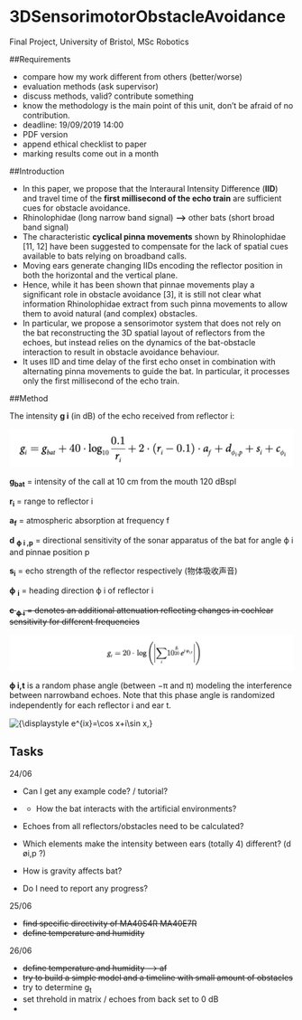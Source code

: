 # 3DSensorimotorObstacleAvoidance

Final Project, University of Bristol, MSc Robotics



##Requirements

-  compare how my work different from others (better/worse)
- evaluation methods (ask supervisor)
- discuss methods, valid? contribute something
- know the methodology is the main point of this unit, don’t be afraid of no contribution.
- deadline: 19/09/2019 14:00
- PDF version
- append ethical checklist to paper
- marking results come out in a month



##Introduction

- In this paper, we propose that the Interaural Intensity Difference (**IID**) and travel time of the **first millisecond of the echo train** are sufficient cues for obstacle avoidance.
- Rhinolophidae (long narrow band signal) **—>** other bats (short broad band signal)
- The characteristic **cyclical pinna movements** shown by Rhinolophidae [11, 12] have been suggested to compensate for the lack of spatial cues available to bats relying on broadband calls.
- Moving ears generate changing IIDs encoding the reflector position in both the horizontal and the vertical plane.
- Hence, while it has been shown that pinnae movements play a significant role in obstacle avoidance [3], it is still not clear what information Rhinolophidae extract from such pinna movements to allow them to avoid natural (and complex) obstacles.
- In particular, we propose a sensorimotor system that does not rely on the bat reconstructing the 3D spatial layout of reflectors from the echoes, but instead relies on the dynamics of the bat-obstacle interaction to result in obstacle avoidance behaviour.
- It uses IID and time delay of the first echo onset in combination with alternating pinna movements to guide the bat. In particular, it processes only the first millisecond of the echo train.



##Method

The intensity **g i** (in dB) of the echo received from reflector i:

![gi](notes-image/gi.png)

**g<sub>bat</sub>** = intensity of the call at 10 cm from the mouth 120 dBspl

**r<sub>i</sub>** = range to reflector i

**a<sub>f</sub>** = atmospheric absorption at frequency f

**d** <sub>**ϕ** **i ,p**</sub> = directional sensitivity of the sonar apparatus of the bat for angle ϕ i and pinnae position p

**s<sub>i</sub>** = echo strength of the reflector respectively (物体吸收声音)

**ϕ** <sub>**i**</sub> = heading direction ϕ i of reflector i

~~**c** <sub>**ϕ** **i**</sub> = denotes an additional attenuation reflecting changes in cochlear sensitivity for different frequencies~~

![gt](notes-image/gt.png)

**ϕ i,t** is a random phase angle (between −π and π) modeling the interference between narrowband echoes. Note that this phase angle is randomized independently for each reﬂector i and ear t.

![{\displaystyle e^{ix}=\cos x+i\sin x,}](https://wikimedia.org/api/rest_v1/media/math/render/svg/aab1fcd1a6db5cc6678bb9cbd871580eeeb86eda)



## Tasks

24/06

- Can I get any example code? / tutorial?  

- - How the bat interacts with the artificial environments?

- Echoes from all reflectors/obstacles need to be calculated?

- Which elements make the intensity between ears (totally 4) different? (d øi,p ?)

- How is gravity affects bat? 

- Do I need to report any progress?



25/06

- ~~find specific directivity of MA40S4R MA40E7R~~
- ~~define temperature and humidity~~ 



26/06

- ~~define temperature and humidity —> af~~
- ~~try to build a simple model and a timeline with small amount of obstacles~~
- try to determine g<sub>t</sub> 
- set threhold in matrix / echoes from back set to 0 dB
- 